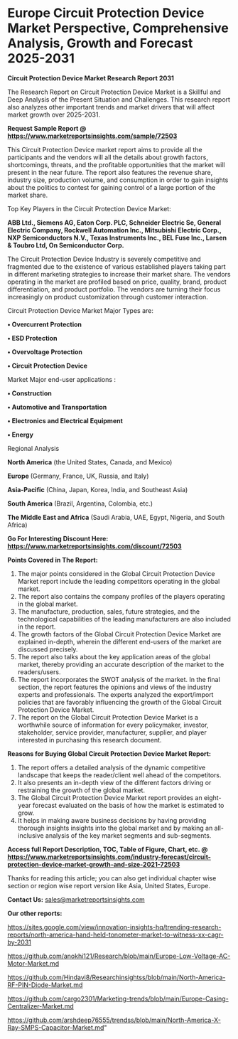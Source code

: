 # Europe Circuit Protection Device Market Perspective, Comprehensive Analysis, Growth and Forecast 2025-2031

<strong>Circuit Protection Device Market Research Report 2031</strong>

The Research Report on Circuit Protection Device Market is a Skillful and Deep Analysis of the Present Situation and Challenges. This research report also analyzes other important trends and market drivers that will affect market growth over 2025-2031.

<strong>Request Sample Report @ <a href=https://www.marketreportsinsights.com/sample/72503>https://www.marketreportsinsights.com/sample/72503</a></strong>

This Circuit Protection Device market report aims to provide all the participants and the vendors will all the details about growth factors, shortcomings, threats, and the profitable opportunities that the market will present in the near future. The report also features the revenue share, industry size, production volume, and consumption in order to gain insights about the politics to contest for gaining control of a large portion of the market share.

Top Key Players in the Circuit Protection Device Market:

<strong>ABB Ltd., Siemens AG, Eaton Corp. PLC, Schneider Electric Se, General Electric Company, Rockwell Automation Inc., Mitsubishi Electric Corp., NXP Semiconductors N.V., Texas Instruments Inc., BEL Fuse Inc., Larsen & Toubro Ltd, On Semiconductor Corp.</strong>

The Circuit Protection Device Industry is severely competitive and fragmented due to the existence of various established players taking part in different marketing strategies to increase their market share. The vendors operating in the market are profiled based on price, quality, brand, product differentiation, and product portfolio. The vendors are turning their focus increasingly on product customization through customer interaction.

Circuit Protection Device Market Major Types are:

<strong>• Overcurrent Protection

• ESD Protection

• Overvoltage Protection

• Circuit Protection Device</strong>

Market Major end-user applications :

<strong>• Construction

• Automotive and Transportation

• Electronics and Electrical Equipment

• Energy</strong>

Regional Analysis

</u><strong><b>North America</b></strong> (the United States, Canada, and Mexico)

<strong><b>Europe </b></strong>(Germany, France, UK, Russia, and Italy)

<strong><b>Asia-Pacific</b></strong> (China, Japan, Korea, India, and Southeast Asia)

<strong><b>South America</b></strong> (Brazil, Argentina, Colombia, etc.)

<strong><b>The Middle East and Africa</b></strong> (Saudi Arabia, UAE, Egypt, Nigeria, and South Africa)

<strong>Go For Interesting Discount Here: <a href=https://www.marketreportsinsights.com/discount/72503>https://www.marketreportsinsights.com/discount/72503</a></strong>

<strong>Points Covered in The Report:</strong>
<ol>
  <li>The major points considered in the Global Circuit Protection Device Market report include the leading competitors operating in the global market.</li>
  <li>The report also contains the company profiles of the players operating in the global market.</li>
  <li>The manufacture, production, sales, future strategies, and the technological capabilities of the leading manufacturers are also included in the report.</li>
  <li>The growth factors of the Global Circuit Protection Device Market are explained in-depth, wherein the different end-users of the market are discussed precisely.</li>
  <li>The report also talks about the key application areas of the global market, thereby providing an accurate description of the market to the readers/users.</li>
  <li>The report incorporates the SWOT analysis of the market. In the final section, the report features the opinions and views of the industry experts and professionals. The experts analyzed the export/import policies that are favorably influencing the growth of the Global Circuit Protection Device Market.</li>
  <li>The report on the Global Circuit Protection Device Market is a worthwhile source of information for every policymaker, investor, stakeholder, service provider, manufacturer, supplier, and player interested in purchasing this research document.</li>
</ol>
<strong>Reasons for Buying Global Circuit Protection Device Market Report:</strong>

<ol>
  <li>The report offers a detailed analysis of the dynamic competitive landscape that keeps the reader/client well ahead of the competitors.</li>
  <li>It also presents an in-depth view of the different factors driving or restraining the growth of the global market.</li>
  <li>The Global Circuit Protection Device Market report provides an eight-year forecast evaluated on the basis of how the market is estimated to grow.</li>
  <li>It helps in making aware business decisions by having providing thorough insights insights into the global market and by making an all-inclusive analysis of the key market segments and sub-segments.</li>
</ol>
<strong>Access full Report Description, TOC, Table of Figure, Chart, etc. @ <a href=https://www.marketreportsinsights.com/industry-forecast/circuit-protection-device-market-growth-and-size-2021-72503>https://www.marketreportsinsights.com/industry-forecast/circuit-protection-device-market-growth-and-size-2021-72503</a></strong>


Thanks for reading this article; you can also get individual chapter wise section or region wise report version like Asia, United States, Europe.

<strong>Contact Us:</strong>
sales@marketreportsinsights.com

<strong>Our other reports:</strong>

<a href=https://sites.google.com/view/innovation-insights-hq/trending-research-reports/north-america-hand-held-tonometer-market-to-witness-xx-cagr-by-2031>https://sites.google.com/view/innovation-insights-hq/trending-research-reports/north-america-hand-held-tonometer-market-to-witness-xx-cagr-by-2031</a>

<a href=https://github.com/anokhi121/Research/blob/main/Europe-Low-Voltage-AC-Motor-Market.md>https://github.com/anokhi121/Research/blob/main/Europe-Low-Voltage-AC-Motor-Market.md</a>

<a href=https://github.com/Hindavi8/Researchinsightss/blob/main/North-America-RF-PIN-Diode-Market.md>https://github.com/Hindavi8/Researchinsightss/blob/main/North-America-RF-PIN-Diode-Market.md</a>

<a href=https://github.com/cargo2301/Marketing-trends/blob/main/Europe-Casing-Centralizer-Market.md>https://github.com/cargo2301/Marketing-trends/blob/main/Europe-Casing-Centralizer-Market.md</a>

<a href=https://github.com/arshdeep76555/trendss/blob/main/North-America-X-Ray-SMPS-Capacitor-Market.md>https://github.com/arshdeep76555/trendss/blob/main/North-America-X-Ray-SMPS-Capacitor-Market.md</a>"
